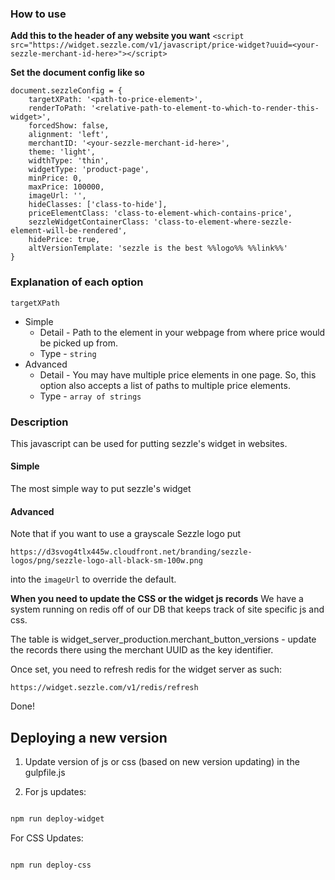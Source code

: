 
### How to use

**Add this to the header of any website you want**
```<script src="https://widget.sezzle.com/v1/javascript/price-widget?uuid=<your-sezzle-merchant-id-here>"></script>```

**Set the document config like so**
```
document.sezzleConfig = {
    targetXPath: '<path-to-price-element>',
    renderToPath: '<relative-path-to-element-to-which-to-render-this-widget>',
    forcedShow: false,
    alignment: 'left',
    merchantID: '<your-sezzle-merchant-id-here>',
    theme: 'light',
    widthType: 'thin',
    widgetType: 'product-page',
    minPrice: 0,
    maxPrice: 100000,
    imageUrl: '',
    hideClasses: ['class-to-hide'],
    priceElementClass: 'class-to-element-which-contains-price',
    sezzleWidgetContainerClass: 'class-to-element-where-sezzle-element-will-be-rendered',
    hidePrice: true,
    altVersionTemplate: 'sezzle is the best %%logo%% %%link%%'
}
```

### Explanation of each option
  `targetXPath`
  * Simple
    * Detail - Path to the element in your webpage from where price would be picked up from.
    * Type - `string`
  * Advanced
    * Detail - You may have multiple price elements in one page. So, this option also accepts a list of paths to multiple price elements.
    * Type - `array of strings`

### Description
This javascript can be used for putting sezzle's widget in websites.

#### Simple
The most simple way to put sezzle's widget 
#### Advanced

Note that if you want to use a grayscale Sezzle logo put
```
https://d3svog4tlx445w.cloudfront.net/branding/sezzle-logos/png/sezzle-logo-all-black-sm-100w.png
```
into the `imageUrl` to override the default.

**When you need to update the CSS or the widget js records**
We have a system running on redis off of our DB that keeps track of site specific js and css.

The table is widget_server_production.merchant_button_versions - update the records there using the merchant UUID as the key identifier.

Once set, you need to refresh redis for the widget server as such:
```
https://widget.sezzle.com/v1/redis/refresh
```

Done!

## Deploying a new version

1) Update version of js or css (based on new version updating) in the gulpfile.js

1) For js updates:

```bash

npm run deploy-widget

```

For CSS Updates:

```bash

npm run deploy-css

```
